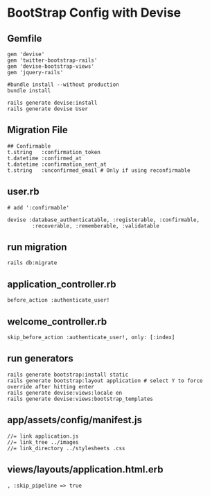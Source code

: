 
# BootStrap Config with Devise

## Gemfile
```
gem 'devise'
gem 'twitter-bootstrap-rails'
gem 'devise-bootstrap-views'
gem 'jquery-rails'

#bundle install --without production
bundle install

rails generate devise:install
rails generate devise User

```

## Migration File
```
## Confirmable
t.string   :confirmation_token
t.datetime :confirmed_at
t.datetime :confirmation_sent_at
t.string   :unconfirmed_email # Only if using reconfirmable

```

## user.rb
```
# add ':confirmable'

devise :database_authenticatable, :registerable, :confirmable,
        :recoverable, :rememberable, :validatable

```

## run migration
```
rails db:migrate

```

## application_controller.rb
```
before_action :authenticate_user!

```

## welcome_controller.rb
```
skip_before_action :authenticate_user!, only: [:index]

```

## run generators
```
rails generate bootstrap:install static
rails generate bootstrap:layout application # select Y to force override after hitting enter
rails generate devise:views:locale en
rails generate devise:views:bootstrap_templates

```

## app/assets/config/manifest.js
```
//= link application.js
//= link_tree ../images
//= link_directory ../stylesheets .css

```

## views/layouts/application.html.erb
```
, :skip_pipeline => true
```




